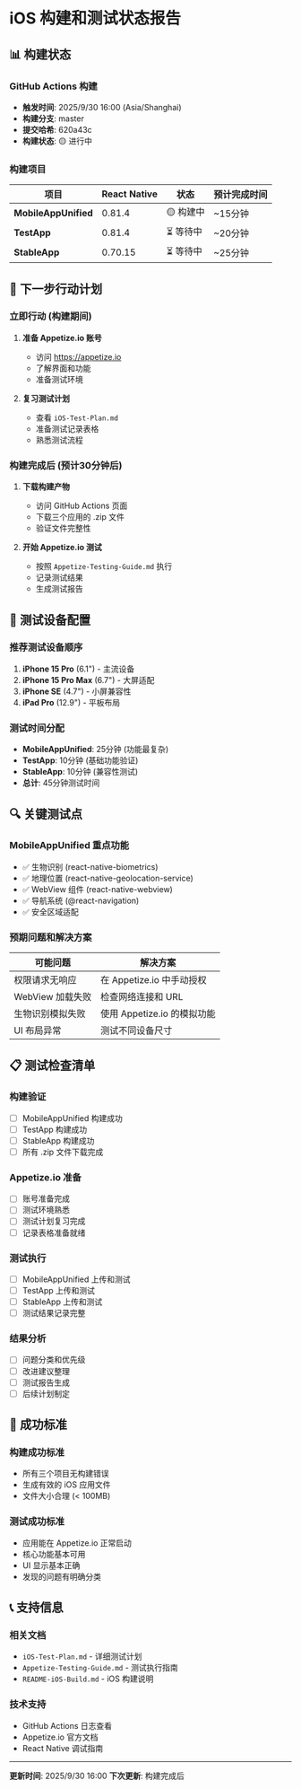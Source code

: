 # iOS 构建和测试状态报告

## 📊 构建状态

### GitHub Actions 构建
- **触发时间**: 2025/9/30 16:00 (Asia/Shanghai)
- **构建分支**: master
- **提交哈希**: 620a43c
- **构建状态**: 🟡 进行中

### 构建项目
| 项目 | React Native | 状态 | 预计完成时间 |
|------|--------------|------|--------------|
| **MobileAppUnified** | 0.81.4 | 🟡 构建中 | ~15分钟 |
| **TestApp** | 0.81.4 | ⏳ 等待中 | ~20分钟 |
| **StableApp** | 0.70.15 | ⏳ 等待中 | ~25分钟 |

## 🎯 下一步行动计划

### 立即行动 (构建期间)
1. **准备 Appetize.io 账号**
   - 访问 https://appetize.io
   - 了解界面和功能
   - 准备测试环境

2. **复习测试计划**
   - 查看 `iOS-Test-Plan.md`
   - 准备测试记录表格
   - 熟悉测试流程

### 构建完成后 (预计30分钟后)
1. **下载构建产物**
   - 访问 GitHub Actions 页面
   - 下载三个应用的 .zip 文件
   - 验证文件完整性

2. **开始 Appetize.io 测试**
   - 按照 `Appetize-Testing-Guide.md` 执行
   - 记录测试结果
   - 生成测试报告

## 📱 测试设备配置

### 推荐测试设备顺序
1. **iPhone 15 Pro** (6.1") - 主流设备
2. **iPhone 15 Pro Max** (6.7") - 大屏适配
3. **iPhone SE** (4.7") - 小屏兼容性
4. **iPad Pro** (12.9") - 平板布局

### 测试时间分配
- **MobileAppUnified**: 25分钟 (功能最复杂)
- **TestApp**: 10分钟 (基础功能验证)
- **StableApp**: 10分钟 (兼容性测试)
- **总计**: 45分钟测试时间

## 🔍 关键测试点

### MobileAppUnified 重点功能
- ✅ 生物识别 (react-native-biometrics)
- ✅ 地理位置 (react-native-geolocation-service)
- ✅ WebView 组件 (react-native-webview)
- ✅ 导航系统 (@react-navigation)
- ✅ 安全区域适配

### 预期问题和解决方案
| 可能问题 | 解决方案 |
|----------|----------|
| 权限请求无响应 | 在 Appetize.io 中手动授权 |
| WebView 加载失败 | 检查网络连接和 URL |
| 生物识别模拟失败 | 使用 Appetize.io 的模拟功能 |
| UI 布局异常 | 测试不同设备尺寸 |

## 📋 测试检查清单

### 构建验证
- [ ] MobileAppUnified 构建成功
- [ ] TestApp 构建成功
- [ ] StableApp 构建成功
- [ ] 所有 .zip 文件下载完成

### Appetize.io 准备
- [ ] 账号准备完成
- [ ] 测试环境熟悉
- [ ] 测试计划复习完成
- [ ] 记录表格准备就绪

### 测试执行
- [ ] MobileAppUnified 上传和测试
- [ ] TestApp 上传和测试
- [ ] StableApp 上传和测试
- [ ] 测试结果记录完整

### 结果分析
- [ ] 问题分类和优先级
- [ ] 改进建议整理
- [ ] 测试报告生成
- [ ] 后续计划制定

## 🚀 成功标准

### 构建成功标准
- 所有三个项目无构建错误
- 生成有效的 iOS 应用文件
- 文件大小合理 (< 100MB)

### 测试成功标准
- 应用能在 Appetize.io 正常启动
- 核心功能基本可用
- UI 显示基本正确
- 发现的问题有明确分类

## 📞 支持信息

### 相关文档
- `iOS-Test-Plan.md` - 详细测试计划
- `Appetize-Testing-Guide.md` - 测试执行指南
- `README-iOS-Build.md` - iOS 构建说明

### 技术支持
- GitHub Actions 日志查看
- Appetize.io 官方文档
- React Native 调试指南

---

**更新时间**: 2025/9/30 16:00
**下次更新**: 构建完成后